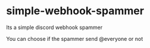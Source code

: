 # simple-webhook-spammer
 Its a simple discord webhook spammer
 
 You can choose if the spammer send @everyone or not
